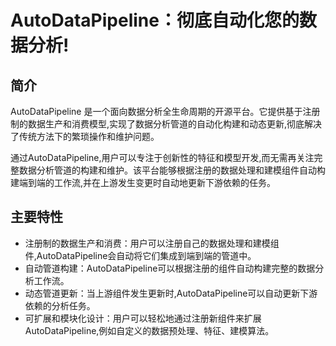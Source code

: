 # AutoDataPipeline：彻底自动化您的数据分析!

## 简介
AutoDataPipeline 是一个面向数据分析全生命周期的开源平台。它提供基于注册制的数据生产和消费模型,实现了数据分析管道的自动化构建和动态更新,彻底解决了传统方法下的繁琐操作和维护问题。

通过AutoDataPipeline,用户可以专注于创新性的特征和模型开发,而无需再关注完整数据分析管道的构建和维护。该平台能够根据注册的数据处理和建模组件自动构建端到端的工作流,并在上游发生变更时自动地更新下游依赖的任务。

## 主要特性
- 注册制的数据生产和消费：用户可以注册自己的数据处理和建模组件,AutoDataPipeline会自动将它们集成到端到端的管道中。
- 自动管道构建：AutoDataPipeline可以根据注册的组件自动构建完整的数据分析工作流。
- 动态管道更新：当上游组件发生更新时,AutoDataPipeline可以自动更新下游依赖的分析任务。
- 可扩展和模块化设计：用户可以轻松地通过注册新组件来扩展AutoDataPipeline,例如自定义的数据预处理、特征、建模算法。
